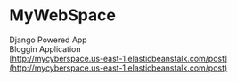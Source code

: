 # MyWebSpace
Django Powered App <br>
Bloggin Application
<br>
[http://mycyberspace.us-east-1.elasticbeanstalk.com/post](http://mycyberspace.us-east-1.elasticbeanstalk.com/post)
